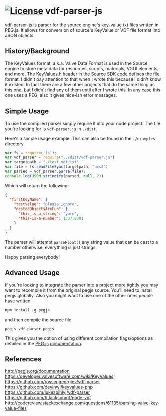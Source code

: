 [![License](https://img.shields.io/badge/license-mit-blue.svg)](https://opensource.org/licenses/MIT)
vdf-parser-js
======
vdf-parser-js is parser for the source engine's key-value.txt files written in PEG.js. It allows for conversion of source's KeyValue or VDF file format into JSON objects. 

History/Background
------
The KeyValues format, a.k.a. Valve Data Format is used in the Source engine to store meta data for resources, scripts, materials, VGUI elements, and more. The KeyValues.h header in the Source SDK code defines the file format. I didn't pay attention to that when I wrote this because I didn't know it existed. In fact there are a few other projects that do the same thing as this one, but I didn't find any of them until after I wrote this. In any case this one uses a PEG, also it gives nice-ish error messages.

Simple Usage
-----
To use the compiled parser simply require it into your node project. The file you're looking for is `vdf-parser.js` in `./dist`. 

Here's a simple usage example. This can also be found in the `./examples` directory.
```javascript
var fs = require('fs');
var vdf_parser = require("../dist/vdf-parser.js")
var targetpath = "./test_vdf.txt"
var file = fs.readFileSync(targetpath, "ucs2")
var parsed = vdf_parser.parse(file);
console.log(JSON.stringify(parsed, null, 2))
```
Which will return the following:
```json
{
  "firstKeyName": {
    "testValue": "please ignore",
    "nestedObjectsAreFun": {
      "this_is_a_string": "yarn",
      "this-is-a-number": 1337.9001
    }
  }
}
```

The parser will attempt `parseFloat()` any string value that can be cast to a number otherwise, everything is just strings.

Happy parsing everybody!

Advanced Usage
-----
If you're looking to integrate the parser into a project more tightly you may want to recompile it from the original pegjs source. You'll need to install pegjs globally. Also you might want to use one of the other ones people have written.
```
npm install -g pegjs
```
and then compile the source file
```
pegjs vdf-parser.pegjs
```
This gives you the option of using different compilation flags/options as detailed in the [PEG.js](http://pegjs.org/) [documentation](http://pegjs.org/documentation).


References
------
http://pegjs.org/documentation
https://developer.valvesoftware.com/wiki/KeyValues
https://github.com/rossengeorgiev/vdf-parser
https://github.com/devinwl/keyvalues-php
https://github.com/lukezbihlyj/vdf-parser
https://github.com/RJacksonm1/node-vdf
http://codereview.stackexchange.com/questions/61135/parsing-valve-key-value-files
